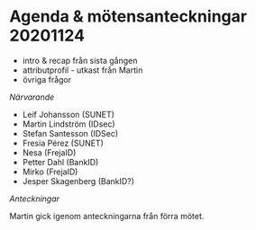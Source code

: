 Agenda & mötensanteckningar 20201124
===

* intro & recap från sista gången
* attributprofil - utkast från Martin
* övriga frågor

*Närvarande*
* Leif Johansson (SUNET)
* Martin Lindström (IDsec)
* Stefan Santesson (IDSec)
* Fresia Pérez (SUNET)
* Nesa (FrejaID)
* Petter Dahl (BankID)
* Mirko (FrejaID)
* Jesper Skagenberg (BankID?)

*Anteckningar*

Martin gick igenom anteckningarna från förra mötet.

